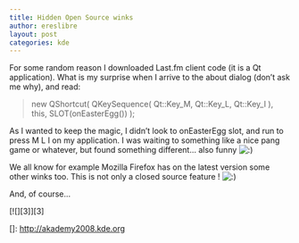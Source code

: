 ```yaml
---
title: Hidden Open Source winks
author: ereslibre
layout: post
categories: kde
---
```

For some random reason I downloaded Last.fm client code (it is a Qt application). What is my surprise when I arrive to the about dialog (don’t ask me why), and read:

> new QShortcut( QKeySequence( Qt::Key\_M, Qt::Key\_L, Qt::Key_I ), this, SLOT(onEasterEgg()) );

As I wanted to keep the magic, I didn’t look to onEasterEgg slot, and run to press M L I on my application. I was waiting to something like a nice pang game or whatever, but found something different… also funny ![:)][1] 

 [1]: http://blog.ereslibre.es/wp-includes/images/smilies/icon_smile.gif

We all know for example Mozilla Firefox has on the latest version some other winks too. This is not only a closed source feature ! ![:)][1] 

And, of course…

[![][3]][3]

 []: http://akademy2008.kde.org
